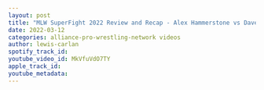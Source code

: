 ```yaml
---
layout: post
title: "MLW SuperFight 2022 Review and Recap - Alex Hammerstone vs Davey Richards for the MLW World Title"
date: 2022-03-12
categories: alliance-pro-wrestling-network videos
author: lewis-carlan
spotify_track_id: 
youtube_video_id: MkVfuVdO7TY
apple_track_id: 
youtube_metadata: 
---
```

